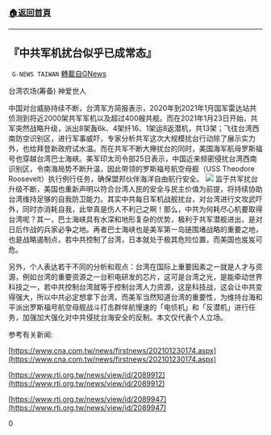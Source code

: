 ###  [:house:返回首頁](https://github.com/ourhimalayas/txt)
---

## 『中共军机扰台似乎已成常态』
` G-NEWS TAIWAN` [轉載自GNews](https://gnews.org/zh-hans/851615/)

台湾农场(筹备) 神爱世人

中国对台威胁持续不断，台湾军方简报表示，2020年到2021年1月国军雷达站共侦测到将近2000架共军军机以及超过400艘共舰。而在2021年1月23日开始，共军突然战略升级，派出8架轰6k、4架纤16、1架运8返潜机，共13架；飞往台湾西南防空识别区，进行军事威吓，专家分析共军这次大规模扰台行动除了展示实力外，也给拜登新政府试水温。而在共军不断大攑扰台的同时，美国海军航母罗斯福号也穿越台湾巴士海峡。美军印太司令部25日表示，中国近来频密侵扰台湾西南识别区，令南海局势不断升温，因此带领的罗斯福号航空母舰（USS Theodore Roosevelt）执行例行任务，确保盟邦伙伴海洋自由航行安全。
![]()![](https://gnews.org/wp-content/uploads/2021/01/ccpADIZ-11-400x225.jpg)
监于共军扰台升级不断，美国也重新声明以符合台湾人民的安全与民主价值为前提，将持续协助台湾维持足够的自我防卫能力。其实中共每日军机战舰扰台，对台湾进行文攻武吓外，同时亦消耗自我，此举真是伤人不利己之啊！那么，中共为何耗尽心机要取得台湾呢？其一，巴士海峡具有水深和地形复杂的优势，极利于共军潜舰进出，是对日后作战的兵家必争之地。再者巴士海峡也是美军第一岛链围堵战略的重要之地，也是战略遏制点，若中共控制了台湾，日本就处于极其危险位置，而美国也岌岌可危。

另外，个人表达若干不同的分析和观点：台湾在国际上重要因素之一就是人才与资源，例如台湾的重要资源之一台积电研发的芯片，这可是台湾之光，是能牵动世界科技之一，若中共控制台湾就等于控制台湾人力资源，这是科技战，这会让中共变得强大，所以中共必定想拿下台湾，而美军当然知道台湾的重要性，为维持台海和平派出罗斯福号航空母舰战斗打击群伴航慢速的「电侦机」和「反潜机」进行任务，加强加大强化对中共侵扰台海安全的反制。本文仅代表个人立场。

参考有关新闻:

[https://www.cna.com.tw/news/firstnews/202101230174.aspx](https://www.cna.com.tw/news/firstnews/202101230174.aspx)

[https://www.rti.org.tw/news/view/id/2089912](https://www.rti.org.tw/news/view/id/2089912)

[https://www.rti.org.tw/news/view/id/2089947](https://www.rti.org.tw/news/view/id/2089947)

0
